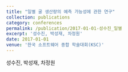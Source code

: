 ```yaml
---
title: "일별 굴 생산량의 예측 가능성에 관한 연구"
collection: publications
category: conferences
permalink: /publication/2017-01-01-성수진_일별
excerpt: '성수진, 박성재, 차정원'
date: 2017-01-01
venue: '한국 소프트웨어 종합 학술대회(KSC)'
---
```

성수진, 박성재, 차정원
